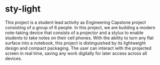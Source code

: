 # sty-light
This project is a student lead activity as Engineering Capstone project consisting of a group of 6 people.
In this project, we are building a modern note-taking device that consists of a projector and a stylus to enable students to take notes on their cell phones. With the ability to turn any flat surface into a notebook, this project is distinguished by its lightweight design and compact packaging. The user can interact with the projected screen in real time, saving any work digitally for later access across all devices.
